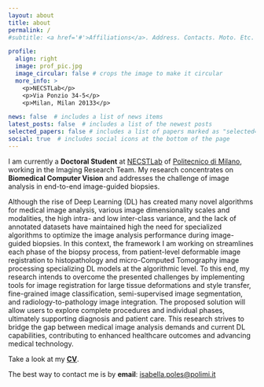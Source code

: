 ```yaml
---
layout: about
title: about
permalink: /
#subtitle: <a href='#'>Affiliations</a>. Address. Contacts. Moto. Etc.

profile:
  align: right
  image: prof_pic.jpg
  image_circular: false # crops the image to make it circular
  more_info: >
    <p>NECSTLab</p>
    <p>Via Ponzio 34-5</p>
    <p>Milan, Milan 20133</p>

news: false  # includes a list of news items
latest_posts: false  # includes a list of the newest posts
selected_papers: false # includes a list of papers marked as "selected={true}"
social: true  # includes social icons at the bottom of the page
---
```

I am currently a **Doctoral Student** at [NECSTLab](https://necst.it/) of [Politecnico di Milano](https://www.polimi.it/), working in the Imaging Research Team. 
My research concentrates on **Biomedical Computer Vision** and addresses the challenge of image analysis in end-to-end image-guided biopsies. 

Although the rise of Deep Learning (DL) has created many novel algorithms for medical image analysis, various image dimensionality scales and modalities, the high intra- and low inter-class variance, and the lack of annotated datasets have maintained high the need for specialized algorithms to optimize the image analysis performance during image-guided biopsies. In this context, the framework I am working on streamlines each phase of the biopsy process, from patient-level deformable image registration to histopathology and micro-Computed Tomography image processing specializing DL models at the algorithmic level. To this end, my research intends to overcome the presented challenges by implementing tools for image registration for large tissue deformations and style transfer, fine-grained image classification, semi-supervised image segmentation, and radiology-to-pathology image integration. The proposed solution will allow users to explore complete procedures and individual phases, ultimately supporting diagnosis and patient care. This research strives to bridge the gap between medical image analysis demands and current DL capabilities, contributing to enhanced healthcare outcomes and advancing medical technology.

Take a look at my **[CV](https://drive.google.com/file/d/1vJGxoAHa-9liqaZvoqzucUNZWAnc4wKl/view?usp=drive_link)**.

The best way to contact me is by **email**: isabella.poles@polimi.it

<!-- Write your biography here. Tell the world about yourself. Link to your favorite [subreddit](http://reddit.com). You can put a picture in, too. The code is already in, just name your picture `prof_pic.jpg` and put it in the `img/` folder.

Put your address / P.O. box / other info right below your picture. You can also disable any of these elements by editing `profile` property of the YAML header of your `_pages/about.md`. Edit `_bibliography/papers.bib` and Jekyll will render your [publications page](/al-folio/publications/) automatically.

Link to your social media connections, too. This theme is set up to use [Font Awesome icons](http://fortawesome.github.io/Font-Awesome/) and [Academicons](https://jpswalsh.github.io/academicons/), like the ones below. Add your Facebook, Twitter, LinkedIn, Google Scholar, or just disable all of them. -->